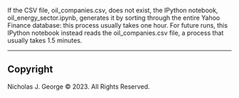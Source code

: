 If the CSV file, oil_companies.csv, does not exist, the IPython notebook, oil_energy_sector.ipynb, generates it by sorting through the entire Yahoo Finance database: this process usually takes one hour.  For future runs, this IPython notebook instead reads the oil_companies.csv file, a process that usually takes 1.5 minutes.

----

## Copyright

Nicholas J. George © 2023. All Rights Reserved.
